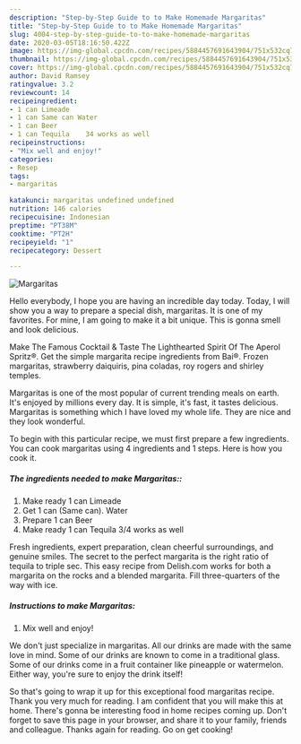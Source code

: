 ```yaml
---
description: "Step-by-Step Guide to to Make Homemade Margaritas"
title: "Step-by-Step Guide to to Make Homemade Margaritas"
slug: 4004-step-by-step-guide-to-to-make-homemade-margaritas
date: 2020-03-05T18:16:50.422Z
image: https://img-global.cpcdn.com/recipes/5884457691643904/751x532cq70/margaritas-recipe-main-photo.jpg
thumbnail: https://img-global.cpcdn.com/recipes/5884457691643904/751x532cq70/margaritas-recipe-main-photo.jpg
cover: https://img-global.cpcdn.com/recipes/5884457691643904/751x532cq70/margaritas-recipe-main-photo.jpg
author: David Ramsey
ratingvalue: 3.2
reviewcount: 14
recipeingredient:
- 1 can Limeade
- 1 can Same can Water
- 1 can Beer
- 1 can Tequila    34 works as well
recipeinstructions:
- "Mix well and enjoy!"
categories:
- Resep
tags:
- margaritas

katakunci: margaritas undefined undefined
nutrition: 146 calories
recipecuisine: Indonesian
preptime: "PT38M"
cooktime: "PT2H"
recipeyield: "1"
recipecategory: Dessert

---
```



![Margaritas](https://img-global.cpcdn.com/recipes/5884457691643904/751x532cq70/margaritas-recipe-main-photo.jpg)

Hello everybody, I hope you are having an incredible day today. Today, I will show you a way to prepare a special dish, margaritas. It is one of my favorites. For mine, I am going to make it a bit unique. This is gonna smell and look delicious.

Make The Famous Cocktail &amp; Taste The Lighthearted Spirit Of The Aperol Spritz®. Get the simple margarita recipe ingredients from Bai®. Frozen margaritas, strawberry daiquiris, pina coladas, roy rogers and shirley temples.

Margaritas is one of the most popular of current trending meals on earth. It's enjoyed by millions every day. It is simple, it's fast, it tastes delicious. Margaritas is something which I have loved my whole life. They are nice and they look wonderful.


To begin with this particular recipe, we must first prepare a few ingredients. You can cook margaritas using 4 ingredients and 1 steps. Here is how you cook it.

##### The ingredients needed to make Margaritas::

1. Make ready 1 can Limeade
1. Get 1 can (Same can). Water
1. Prepare 1 can Beer
1. Make ready 1 can Tequila    3/4 works as well


Fresh ingredients, expert preparation, clean cheerful surroundings, and genuine smiles. The secret to the perfect margarita is the right ratio of tequila to triple sec. This easy recipe from Delish.com works for both a margarita on the rocks and a blended margarita. Fill three-quarters of the way with ice. 

##### Instructions to make Margaritas:

1. Mix well and enjoy!


We don&#39;t just specialize in margaritas. All our drinks are made with the same love in mind. Some of our drinks are known to come in a traditional glass. Some of our drinks come in a fruit container like pineapple or watermelon. Either way, you&#39;re sure to enjoy the drink itself! 

So that's going to wrap it up for this exceptional food margaritas recipe. Thank you very much for reading. I am confident that you will make this at home. There's gonna be interesting food in home recipes coming up. Don't forget to save this page in your browser, and share it to your family, friends and colleague. Thanks again for reading. Go on get cooking!
